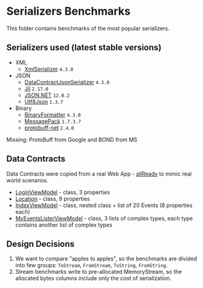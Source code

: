 # Serializers Benchmarks

This folder contains benchmarks of the most popular serializers.

## Serializers used (latest stable versions)

* XML
  * [XmlSerializer](https://docs.microsoft.com/en-us/dotnet/api/system.xml.serialization.xmlserializer) `4.3.0`
* JSON
  * [DataContractJsonSerializer](https://docs.microsoft.com/en-us/dotnet/api/system.runtime.serialization.json.datacontractjsonserializer) `4.3.0`
  * [Jil](https://github.com/kevin-montrose/Jil) `2.17.0`
  * [JSON.NET](https://github.com/JamesNK/Newtonsoft.Json) `12.0.2`
  * [Utf8Json](https://github.com/neuecc/Utf8Json) `1.3.7`
* Binary
  * [BinaryFormatter](https://docs.microsoft.com/en-us/dotnet/api/system.runtime.serialization.formatters.binary.binaryformatter) `4.3.0`
  * [MessagePack](https://github.com/neuecc/MessagePack-CSharp) `1.7.3.7`
  * [protobuff-net](https://github.com/mgravell/protobuf-net) `2.4.0`

Missing: ProtoBuff from Google and BOND from MS

## Data Contracts

Data Contracts were copied from a real Web App - [allReady](https://github.com/HTBox/allReady/) to mimic real world scenarios.

* [LoginViewModel](DataGenerator.cs#L120) - class, 3 properties
* [Location](DataGenerator.cs#L133) - class, 9 properties
* [IndexViewModel](DataGenerator.cs#L202) - class, nested class + list of 20 Events (8 properties each)
* [MyEventsListerViewModel](DataGenerator.cs#L224) - class, 3 lists of complex types, each type contains another list of complex types

## Design Decisions

1. We want to compare "apples to apples", so the benchmarks are divided into few groups: `ToStream`, `FromStream`, `ToString`, `FromString`.
2. Stream benchmarks write to pre-allocated MemoryStream, so the allocated bytes columns include only the cost of serialization.
